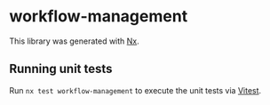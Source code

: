 # workflow-management

This library was generated with [Nx](https://nx.dev).

## Running unit tests

Run `nx test workflow-management` to execute the unit tests via [Vitest](https://vitest.dev/).
